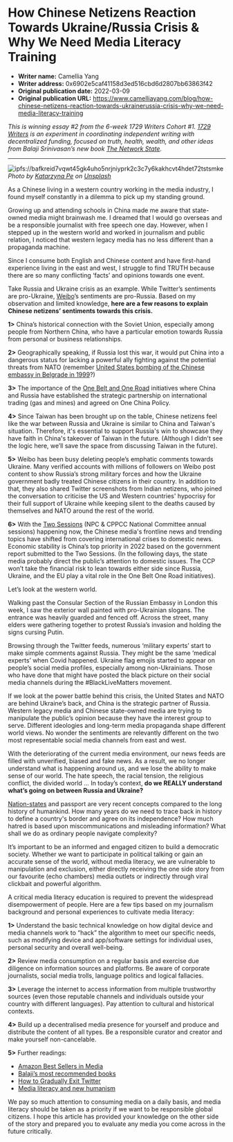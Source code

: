 # How Chinese Netizens Reaction Towards Ukraine/Russia Crisis & Why We Need Media Literacy Training

- **Writer name:** Camellia Yang
- **Writer address:** 0x6902e5caf41158d3ed516cbd6d2807bb63863f42
- **Original publication date:** 2022-03-09
- **Original publication URL:** https://www.camelliayang.com/blog/how-chinese-netizens-reaction-towards-ukrainerussia-crisis-why-we-need-media-literacy-training

_This is winning essay #2 from the 6-week 1729 Writers Cohort #1. [1729 Writers](https://paper.li/1729writers) is an experiment in coordinating independent writing with decentralized funding, focused on truth, health, wealth, and other ideas from Balaji Srinivasan’s new book [The Network State](https://thenetworkstate.com)._

---

![ipfs://bafkreid7vqwt45gk4uho5nrjniyprk2c3c7y6kakhcvt4hdet72tstsmke](https://nftstorage.link/ipfs/bafkreid7vqwt45gk4uho5nrjniyprk2c3c7y6kakhcvt4hdet72tstsmke)
_Photo by [Katarzyna Pe](https://unsplash.com/@kasiape) on [Unsplash](https://unsplash.com/s/photos/toy-soldier)_

As a Chinese living in a western country working in the media industry, I found myself constantly in a dilemma to pick up my standing ground.   
  
Growing up and attending schools in China made me aware that state-owned media might brainwash me. I dreamed that I would go overseas and be a responsible journalist with free speech one day. However, when I stepped up in the western world and worked in journalism and public relation, I noticed that western legacy media has no less different than a propaganda machine.   
  
Since I consume both English and Chinese content and have first-hand experience living in the east and west, I struggle to find TRUTH because there are so many conflicting ‘facts’ and opinions towards one event.   
  
Take Russia and Ukraine crisis as an example. While Twitter’s sentiments are pro-Ukraine, [Weibo](https://en.wikipedia.org/wiki/Sina_Weibo)’s sentiments are pro-Russia. Based on my observation and limited knowledge, **here are a few reasons to explain Chinese netizens’ sentiments towards this crisis.**   
  
**1>** China’s historical connection with the Soviet Union, especially among people from Northern China, who have a particular emotion towards Russia from personal or business relationships.  
  
**2>** Geographically speaking, if Russia lost this war, it would put China into a dangerous status for lacking a powerful ally fighting against the potential threats from NATO (remember [United States bombing of the Chinese embassy in Belgrade in 1999](https://en.wikipedia.org/wiki/United_States_bombing_of_the_Chinese_embassy_in_Belgrade)?)   
  
**3>** The importance of the [One Belt and One Road](https://en.wikipedia.org/wiki/Belt_and_Road_Initiative) initiatives where China and Russia have established the strategic partnership on international trading (gas and mines) and agreed on One China Policy.   
  
**4>** Since Taiwan has been brought up on the table, Chinese netizens feel like the war between Russia and Ukraine is similar to China and Taiwan's situation. Therefore, it's essential to support Russia's win to showcase they have faith in China's takeover of Taiwan in the future. (Although I didn't see the logic here, we’ll save the space from discussing Taiwan in the future).   
  
**5>** Weibo has been busy deleting people’s emphatic comments towards Ukraine. Many verified accounts with millions of followers on Weibo post content to show Russia’s strong military forces and how the Ukraine government badly treated Chinese citizens in their country. In addition to that, they also shared Twitter screenshots from Indian netizens, who joined the conversation to criticise the US and Western countries' hypocrisy for their full support of Ukraine while keeping silent to the deaths caused by themselves and NATO around the rest of the world.   
  
**6>** With the [Two Sessions](https://en.wikipedia.org/wiki/Two_Sessions) (NPC & CPPCC National Committee annual sessions) happening now, the Chinese media's frontline news and trending topics have shifted from covering international crises to domestic news. Economic stability is China’s top priority in 2022 based on the government report submitted to the Two Sessions. (In the following days, the state media probably direct the public’s attention to domestic issues. The CCP won’t take the financial risk to lean towards either side since Russia, Ukraine, and the EU play a vital role in the One Belt One Road initiatives).   
  
Let’s look at the western world.  
  
Walking past the Consular Section of the Russian Embassy in London this week, I saw the exterior wall painted with pro-Ukrainian slogans. The entrance was heavily guarded and fenced off. Across the street, many elders were gathering together to protest Russia’s invasion and holding the signs cursing Putin.   
  
Browsing through the Twitter feeds, numerous ‘military experts’ start to make simple comments against Russia. They might be the same ‘medical experts’ when Covid happened. Ukraine flag emojis started to appear on people’s social media profiles, especially among non-Ukrainians. Those who have done that might have posted the black picture on their social media channels during the #BlackLiveMatters movement.   
  
If we look at the power battle behind this crisis, the United States and NATO are behind Ukraine’s back, and China is the strategic partner of Russia. Western legacy media and Chinese state-owned media are trying to manipulate the public’s opinion because they have the interest group to serve. Different ideologies and long-term media propaganda shape different world views. No wonder the sentiments are relevantly different on the two most representable social media channels from east and west.   
  
With the deteriorating of the current media environment, our news feeds are filled with unverified, biased and fake news. As a result, we no longer understand what is happening around us, and we lose the ability to make sense of our world. The hate speech, the racial tension, the religious conflict, the divided world … In today’s context, **do we REALLY understand what’s going on between Russia and Ukraine?**   
  
[Nation-states](https://twitter.com/sapinker/status/1501939402267770883) and passport are very recent concepts compared to the long history of humankind. How many years do we need to trace back in history to define a country's border and agree on its independence? How much hatred is based upon miscommunications and misleading information? What shall we do as ordinary people navigate complexity?  
  
It’s important to be an informed and engaged citizen to build a democratic society. Whether we want to participate in political talking or gain an accurate sense of the world, without media literacy, we are vulnerable to manipulation and exclusion, either directly receiving the one side story from our favourite (echo chambers) media outlets or indirectly through viral clickbait and powerful algorithm.   
  
A critical media literacy education is required to prevent the widespread disempowerment of people. Here are a few tips based on my journalism background and personal experiences to cultivate media literacy:  
  
**1>** Understand the basic technical knowledge on how digital device and media channels work to “hack” the algorithm to meet our specific needs, such as modifying device and app/software settings for individual uses, personal security and overall well-being.  
  
**2>** Review media consumption on a regular basis and exercise due diligence on information sources and platforms. Be aware of corporate journalists, social media trolls, language politics and logical fallacies.  
  
**3>** Leverage the internet to access information from multiple trustworthy sources (even those reputable channels and individuals outside your country with different languages). Pay attention to cultural and historical contexts.   
  
**4>** Build up a decentralised media presence for yourself and produce and distribute the content of all types. Be a responsible curator and creator and make yourself non-cancelable.   
  
**5>** Further readings:

- [Amazon Best Sellers in Media](https://www.amazon.co.uk/gp/bestsellers/books/275706) 
- [Balaji’s most recommended books](https://mostrecommendedbooks.com/balaji-srinivasan-books)
- [How to Gradually Exit Twitter](https://balajis.com/how-to-gradually-exit-twitter/)
- [Media literacy and new humanism](https://unesdoc.unesco.org/ark:/48223/pf0000192134)

  
We pay so much attention to consuming media on a daily basis, and media literacy should be taken as a priority if we want to be responsible global citizens. I hope this article has provided your knowledge on the other side of the story and prepared you to evaluate any media you come across in the future critically.
